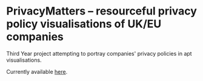 PrivacyMatters – resourceful privacy policy visualisations of UK/EU companies 
===================

Third Year project attempting to portray companies' privacy policies in apt visualisations.

Currently available [here](http://privacymatters.heroku.com). 
